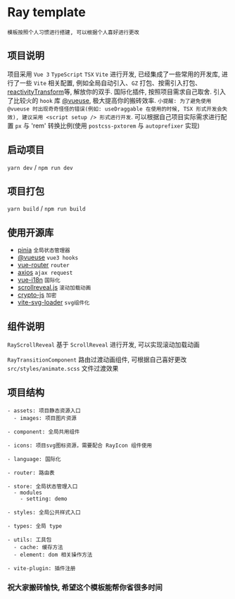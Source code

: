 # Ray template

`模板按照个人习惯进行搭建, 可以根据个人喜好进行更改`

## 项目说明

项目采用 `Vue 3` `TypeScript` `TSX` `Vite` 进行开发, 已经集成了一些常用的开发库, 进行了一些 `Vite` 相关配置, 例如全局自动引入、`GZ` 打包、按需引入打包、[reactivityTransform](https://vuejs.org/guide/extras/reactivity-transform.html)等, 解放你的双手. 国际化插件, 按照项目需求自己取舍. 引入了比较火的 `hook` 库 [@vueuse](https://vueuse.org/), 极大提高你的搬砖效率. `小提醒: 为了避免使用 @vueuse 时出现奇奇怪怪的错误(例如: useDraggable 在使用的时候, TSX 形式开发会失效), 建议采用 <script setup /> 形式进行开发`. 可以根据自己项目实际需求进行配置 `px` 与 'rem' 转换比例(使用 `postcss-pxtorem` 与 `autoprefixer` 实现)

## 启动项目

`yarn dev` / `npm run dev`

## 项目打包

`yarn build` / `npm run build`

## 使用开源库

- [pinia](https://pinia.vuejs.org/) `全局状态管理器`
- [@vueuse](https://vueuse.org/) `vue3 hooks`
- [vue-router](https://router.vuejs.org/zh/) `router`
- [axios](http://axios-js.com/zh-cn/docs/index.html) `ajax request`
- [vue-i18n](https://kazupon.github.io/vue-i18n/zh/introduction.html) `国际化`
- [scrollreveal.js](https://scrollrevealjs.org/) `滚动加载动画`
- [crypto-js](https://github.com/brix/crypto-js) `加密`
- [vite-svg-loader](https://github.com/jpkleemans/vite-svg-loader) `svg组件化`

## 组件说明

`RayScrollReveal` 基于 `ScrollReveal` 进行开发, 可以实现滚动加载动画

`RayTransitionComponent` 路由过渡动画组件, 可根据自己喜好更改 `src/styles/animate.scss` 文件过渡效果

## 项目结构

```
- assets: 项目静态资源入口
  - images: 项目图片资源

- component: 全局共用组件

- icons: 项目svg图标资源，需要配合 RayIcon 组件使用

- language: 国际化

- router: 路由表

- store: 全局状态管理入口
  - modules
    - setting: demo

- styles: 全局公共样式入口

- types: 全局 type

- utils: 工具包
  - cache: 缓存方法
  - element: dom 相关操作方法

- vite-plugin: 插件注册
```

### 祝大家搬砖愉快, 希望这个模板能帮你省很多时间
